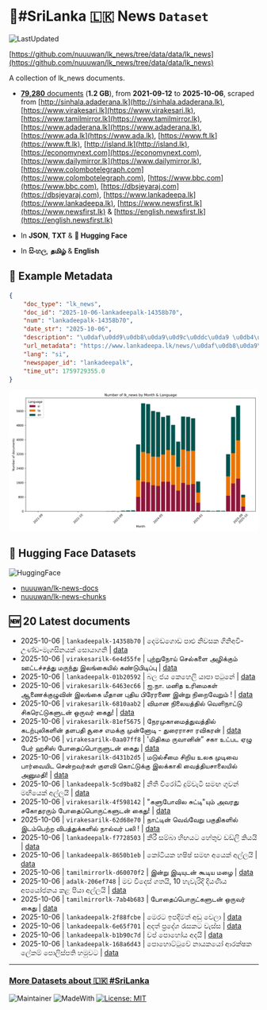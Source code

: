 # 📄#SriLanka 🇱🇰 News `Dataset`

![LastUpdated](https://img.shields.io/badge/last_updated-2025--10--06_11:50:02-green)

[https://github.com/nuuuwan/lk_news/tree/data/data/lk_news](https://github.com/nuuuwan/lk_news/tree/data/data/lk_news)

A collection of lk_news documents.

- [**79,280** documents](https://github.com/nuuuwan/lk_news/tree/data/data/lk_news) (**1.2 GB**), from **2021-09-12** to **2025-10-06**, scraped from [http://sinhala.adaderana.lk](http://sinhala.adaderana.lk), [https://www.virakesari.lk](https://www.virakesari.lk), [https://www.tamilmirror.lk](https://www.tamilmirror.lk), [https://www.adaderana.lk](https://www.adaderana.lk), [https://www.ada.lk](https://www.ada.lk), [https://www.ft.lk](https://www.ft.lk), [http://island.lk](http://island.lk), [https://economynext.com](https://economynext.com), [https://www.dailymirror.lk](https://www.dailymirror.lk), [https://www.colombotelegraph.com](https://www.colombotelegraph.com), [https://www.bbc.com](https://www.bbc.com), [https://dbsjeyaraj.com](https://dbsjeyaraj.com), [https://www.lankadeepa.lk](https://www.lankadeepa.lk), [https://www.newsfirst.lk](https://www.newsfirst.lk) & [https://english.newsfirst.lk](https://english.newsfirst.lk)

- In **JSON**, **TXT** & **🤗 Hugging Face**

- In **සිංහල**, **தமிழ்** & **English**

## 📝 Example Metadata

```json
{
    "doc_type": "lk_news",
    "doc_id": "2025-10-06-lankadeepalk-14358b70",
    "num": "lankadeepalk-14358b70",
    "date_str": "2025-10-06",
    "description": "\u0daf\u0dd9\u0db8\u0da9\u0d9c\u0ddc\u0da9 \u0db4\u0dcf\u0dc5\u0dd4 \u0db1\u0dd2\u0dc0\u0dc3\u0d9a \u0d9c\u0dd2\u0db1\u0dd2\u0d85\u0dc0\u0dd2-\u0d8b\u0dab\u0dca\u0da9-\u0db8\u0dd0\u0d9c\u0dc3\u0dd2\u0db1\u0dba\u0d9a\u0dca \u0dc3\u0ddc\u0dba\u0dcf\u0d9c\u0db1\u0dd2",
    "url_metadata": "https://www.lankadeepa.lk/news/\u0daf\u0db8\u0da9\u0d9c\u0da9-\u0db4\u0dc5-\u0db1\u0dc0\u0dc3\u0d9a-\u0d9c\u0db1\u0d85\u0dc0-\u0d8b\u0dab\u0da9-\u0db8\u0d9c\u0dc3\u0db1\u0dba\u0d9a-\u0dc3\u0dba\u0d9c\u0db1/101-680781",
    "lang": "si",
    "newspaper_id": "lankadeepalk",
    "time_ut": 1759729355.0
}
```

![Chart](https://raw.githubusercontent.com/nuuuwan/lk_news/refs/heads/data/data/lk_news/docs_by_month_and_lang.png)

## 🤗 Hugging Face Datasets

![HuggingFace](https://img.shields.io/badge/-HuggingFace-FDEE21?style=for-the-badge&logo=HuggingFace)

- [nuuuwan/lk-news-docs](https://huggingface.co/datasets/nuuuwan/lk-news-docs)
- [nuuuwan/lk-news-chunks](https://huggingface.co/datasets/nuuuwan/lk-news-chunks)

## 🆕 20 Latest documents

- 2025-10-06 | `lankadeepalk-14358b70` | දෙමඩගොඩ පාළු නිවසක ගිනිඅවි-උණ්ඩ-මැගසිනයක් සොයාගනි | [data](https://github.com/nuuuwan/lk_news/tree/data/data/lk_news/2020s/2025/2025-10-06-lankadeepalk-14358b70)
- 2025-10-06 | `virakesarilk-6e4d55fe` | புற்றுநோய் செல்களை அழிக்கும் ஊட்டச்சத்து மருந்து இலங்கையில் கண்டுபிடிப்பு | [data](https://github.com/nuuuwan/lk_news/tree/data/data/lk_news/2020s/2025/2025-10-06-virakesarilk-6e4d55fe)
- 2025-10-06 | `lankadeepalk-01b20592` | බල ජය කෙහෙලි යාපා පටුනේ | [data](https://github.com/nuuuwan/lk_news/tree/data/data/lk_news/2020s/2025/2025-10-06-lankadeepalk-01b20592)
- 2025-10-06 | `virakesarilk-6463ec66` | ஐ.நா. மனித உரிமைகள் ஆணைக்குழுவின் இலங்கை மீதான புதிய பிரேரணை இன்று நிறைவேறும் ! | [data](https://github.com/nuuuwan/lk_news/tree/data/data/lk_news/2020s/2025/2025-10-06-virakesarilk-6463ec66)
- 2025-10-06 | `virakesarilk-6810aab2` | விமான நிலையத்தில் வெளிநாட்டு சிகரெட்டுகளுடன் ஒருவர் கைது! | [data](https://github.com/nuuuwan/lk_news/tree/data/data/lk_news/2020s/2025/2025-10-06-virakesarilk-6810aab2)
- 2025-10-06 | `virakesarilk-81ef5675` | நேரமுகாமைத்துவத்தில் கடற்புலிகளின் தளபதி சூசை எமக்கு முன்னோடி - துரைராசா ரவிகரன் | [data](https://github.com/nuuuwan/lk_news/tree/data/data/lk_news/2020s/2025/2025-10-06-virakesarilk-81ef5675)
- 2025-10-06 | `virakesarilk-0aa07ff8` | 'மிதிகம ருவானின்” சகா உட்பட ஏழு பேர் ஹசிஸ் போதைப்பொருளுடன் கைது | [data](https://github.com/nuuuwan/lk_news/tree/data/data/lk_news/2020s/2025/2025-10-06-virakesarilk-0aa07ff8)
- 2025-10-06 | `virakesarilk-d431b2d5` | மடுல்சீமை சிறிய உலக முடிவை பார்வையிட சென்றவர்கள் குளவி கொட்டுக்கு இலக்காகி வைத்தியசாலையில் அனுமதி! | [data](https://github.com/nuuuwan/lk_news/tree/data/data/lk_news/2020s/2025/2025-10-06-virakesarilk-d431b2d5)
- 2025-10-06 | `lankadeepalk-5cd9ba82` | නීතී විරෝධි  දුම්වැටි සමඟ ගුවන් මඟියෙක් අල්ලයි | [data](https://github.com/nuuuwan/lk_news/tree/data/data/lk_news/2020s/2025/2025-10-06-lankadeepalk-5cd9ba82)
- 2025-10-06 | `virakesarilk-4f598142` | "களுபோவில சுட்டி"யும் அவரது சகோதரரும் போதைப்பொருட்களுடன் கைது! | [data](https://github.com/nuuuwan/lk_news/tree/data/data/lk_news/2020s/2025/2025-10-06-virakesarilk-4f598142)
- 2025-10-06 | `virakesarilk-62d68e70` | நாட்டின் வெவ்வேறு பகுதிகளில் இடம்பெற்ற விபத்துக்களில் நால்வர் பலி ! | [data](https://github.com/nuuuwan/lk_news/tree/data/data/lk_news/2020s/2025/2025-10-06-virakesarilk-62d68e70)
- 2025-10-06 | `lankadeepalk-f7728503` | කීරී සම්බා හිඟයට හේතුව ඩඩ්ලි කියයි | [data](https://github.com/nuuuwan/lk_news/tree/data/data/lk_news/2020s/2025/2025-10-06-lankadeepalk-f7728503)
- 2025-10-06 | `lankadeepalk-8650b1eb` | කෝටියක හෂිෂ් සමඟ අයෙක් අල්ලයි | [data](https://github.com/nuuuwan/lk_news/tree/data/data/lk_news/2020s/2025/2025-10-06-lankadeepalk-8650b1eb)
- 2025-10-06 | `tamilmirrorlk-d60070f2` | இன்று இடியுடன் கூடிய மழை | [data](https://github.com/nuuuwan/lk_news/tree/data/data/lk_news/2020s/2025/2025-10-06-tamilmirrorlk-d60070f2)
- 2025-10-06 | `adalk-206ef748` | මව විදෙස් ගතයි, 10 හැවැරිදි දියණිය අපයෝජනය කළ පියා අල්ලයි | [data](https://github.com/nuuuwan/lk_news/tree/data/data/lk_news/2020s/2025/2025-10-06-adalk-206ef748)
- 2025-10-06 | `tamilmirrorlk-7ab4b683` | போதைப்பொருட்களுடன் ஒருவர் கைது | [data](https://github.com/nuuuwan/lk_news/tree/data/data/lk_news/2020s/2025/2025-10-06-tamilmirrorlk-7ab4b683)
- 2025-10-06 | `lankadeepalk-2f88fcbe` | මෙරට ඉපදිමත් අඩු වෙලා | [data](https://github.com/nuuuwan/lk_news/tree/data/data/lk_news/2020s/2025/2025-10-06-lankadeepalk-2f88fcbe)
- 2025-10-06 | `lankadeepalk-6e65f701` | අදත් ප්‍රදේශ රැසකට වැස්ස | [data](https://github.com/nuuuwan/lk_news/tree/data/data/lk_news/2020s/2025/2025-10-06-lankadeepalk-6e65f701)
- 2025-10-06 | `lankadeepalk-b1b90c7d` | වප් පොහෝය අදයි | [data](https://github.com/nuuuwan/lk_news/tree/data/data/lk_news/2020s/2025/2025-10-06-lankadeepalk-b1b90c7d)
- 2025-10-06 | `lankadeepalk-168a6d43` | පොහොට්ටුවේ නායකයෝ ආරක්ෂක ලේකම් පොලිස්පති හමුවට | [data](https://github.com/nuuuwan/lk_news/tree/data/data/lk_news/2020s/2025/2025-10-06-lankadeepalk-168a6d43)

---

### [More Datasets about 🇱🇰 #SriLanka](https://github.com/nuuuwan/lk_datasets)

![Maintainer](https://img.shields.io/badge/maintainer-nuuuwan-red)
![MadeWith](https://img.shields.io/badge/made_with-python-blue)
[![License: MIT](https://img.shields.io/badge/License-MIT-yellow.svg)](https://opensource.org/licenses/MIT)
